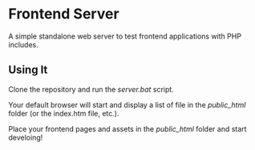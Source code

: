 # Frontend Server

A simple standalone web server to test frontend applications with PHP includes.

## Using It

Clone the repository and run the *server.bat* script.

Your default browser will start and display a list of file in the *public_html* folder (or the index.htm file, etc.).

Place your frontend pages and assets in the *public_html* folder and start develoing!
